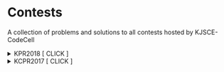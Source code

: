 # Contests

A collection of problems and solutions to all contests hosted by KJSCE-CodeCell

<details><summary>KPR2018 [ CLICK ] </summary>
<p>

- [Contest Link](https://www.codechef.com/KCPR2017/)

- Problems
  - [FIRST](./KPR32018/FIRST/PROBLEM.md) | [Setter Solution - Python](./KPR32018/FIRST/setter.py) | [Tester Soltion - C++](./KPR32018/FIRST/tester.cpp)
  - [DESORT](./KPR32018/DESORT/PROBLEM.md) | [Setter Solution - Python](./KPR32018/DESORT/setter.py) | [Tester Soltion - C++](./KPR32018/DESORT/tester.cpp)
  - [CLOCK](./KPR32018/CLOCK/PROBLEM.md) | [Setter Solution - Java](./KPR32018/CLOCK/setter.java) | [Tester Soltion - C++](./KPR32018/CLOCK/tester.py)
  - [MALICIOUS-MUSIC](./KPR32018/MALICIOUS-MUSIC/PROBLEM.md) | [Setter Solution - Python](./KPR32018/MALICIOUS-MUSIC/setter.py) | [Tester Soltion - C++](./KPR32018/MALICIOUS-MUSIC/tester.cpp)
  - [PHOTOGEN](./KPR32018/PHOTOGEN/PROBLEM.md) | [Setter Solution - Python](./KPR32018/PHOTOGEN/setter.py) | [Tester Soltion - C++](./KPR32018/PHOTOGEN/tester.cpp)

</p>
</details>

<details><summary>KCPR2017 [ CLICK ] </summary>
<p>

- [Contest Link](https://www.codechef.com/KPR32018)

* Problems
  - FIRST | [Tester Solution - Python] | [Setter Soltion - C++]
  - FIRST | [Tester Solution - Python] | [Setter Soltion - C++]
  - FIRST | [Tester Solution - Python] | [Setter Soltion - C++]
  - FIRST | [Tester Solution - Python] | [Setter Soltion - C++]
  - FIRST | [Tester Solution - Python] | [Setter Soltion - C++]

</p>
</details>
